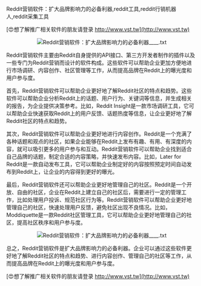 Reddit营销软件：扩大品牌影响力的必备利器,reddit工具,reddit行销机器人,reddit采集工具

[😍想了解推广相关软件的朋友请登录 http://www.vst.tw](http://www.vst.tw)

 <center><img src="https://vst.tw/MP4/tuiguang/png/8.png" alt="Reddit营销软件：扩大品牌影响力的必备利器____.txt"></center>

Reddit营销软件主要由Reddit自身提供的API接口、第三方开发者制作的插件以及一些专门为Reddit营销而设计的软件构成。这些软件可以帮助企业更加方便地进行市场调研、内容创作、社区管理等工作，从而提高品牌在Reddit上的曝光度和用户参与度。

首先，Reddit营销软件可以帮助企业更好地了解Reddit社区的特点和趋势。这些软件可以帮助企业分析Reddit上的话题、用户行为、关键词等信息，并生成相关的报告，为企业提供决策参考。比如，Reddit Insight是一款市场调研工具，它可以帮助企业快速获取Reddit上的用户反馈、话题热度等信息，让企业更好地了解Reddit社区的特点和趋势。

其次，Reddit营销软件可以帮助企业更好地进行内容创作。Reddit是一个充满了各种话题和观点的社区，如果企业能够在Reddit上发布有趣、有用、有深度的内容，就可以吸引更多的用户参与和互动。Reddit营销软件可以帮助企业找到适合自己品牌的话题，制定合适的内容策略，并快速发布内容。比如，Later for Reddit是一款自动发布工具，它可以帮助企业制定好的内容按照预定时间自动发布到Reddit上，让企业的内容得到更好的曝光。

最后，Reddit营销软件还可以帮助企业更好地管理自己的社区。Reddit是一个开放、自由的社区，企业在Reddit上建立自己的社区后，需要进行一定的管理工作，比如处理用户投诉、规范社区行为等。Reddit营销软件可以帮助企业更好地管理自己的社区，快速处理用户反馈，避免社区出现不良情况。比如，Moddiquette是一款Reddit社区管理工具，它可以帮助企业更好地管理自己的社区，提高社区秩序和用户参与度。

 <center><img src="https://vst.tw/MP4/tuiguang/png/3.png" alt="Reddit营销软件：扩大品牌影响力的必备利器____.txt"></center>

总之，Reddit营销软件是扩大品牌影响力的必备利器。企业可以通过这些软件更好地了解Reddit社区的特点和趋势、进行内容创作、管理自己的社区等工作，从而提高品牌在Reddit上的曝光度和用户参与度。

[😍想了解推广相关软件的朋友请登录 http://www.vst.tw](http://www.vst.tw)



